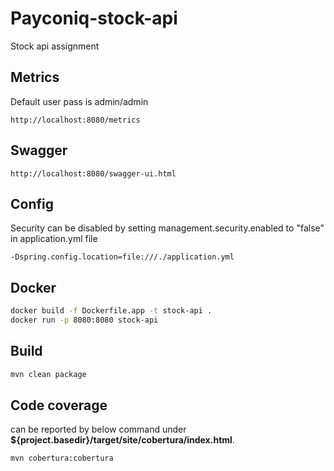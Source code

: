 # Payconiq-stock-api
Stock api assignment

## Metrics 
Default user pass is admin/admin
```properties
http://localhost:8080/metrics
```

## Swagger

```properties
http://localhost:8080/swagger-ui.html
```

## Config
Security can be disabled by setting management.security.enabled to "false" in application.yml file
```properties
-Dspring.config.location=file:///./application.yml
```

## Docker
```bash
docker build -f Dockerfile.app -t stock-api .
docker run -p 8080:8080 stock-api
```

## Build
```bash
mvn clean package
```

## Code coverage
can be reported by below command under **${project.basedir}/target/site/cobertura/index.html**. 
```bash
mvn cobertura:cobertura
```
